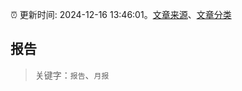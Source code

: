 :alarm_clock: 更新时间: 2024-12-16 13:46:01。[文章来源](/README.md)、[文章分类](/TAGS.md)

## 报告


> 关键字：`报告`、`月报`



